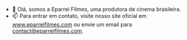 - 👋 Olá, somos a Eparrei Filmes, uma produtora de cinema brasileira.
- 📫 Para entrar em contato, visite nosso site oficial em www.eparreifilmes.com ou envie um email para contact@eparreifilmes.com.
<!---- - 📫 Para entrar em contato, visite nosso site oficial em www.eparreifilmes.com ou envie um email para contact@eparreifilmes.com.---->

